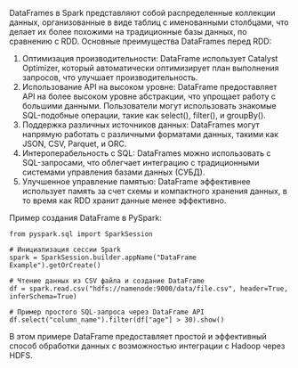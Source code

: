 DataFrames в Spark представляют собой распределенные коллекции данных, организованные в виде таблиц с именованными столбцами, что делает их более похожими на традиционные базы данных, по сравнению с RDD. Основные преимущества DataFrames перед RDD:

 1. Оптимизация производительности: DataFrame использует Catalyst Optimizer, который автоматически оптимизирует план выполнения запросов, что улучшает производительность.
 2. Использование API на высоком уровне: DataFrame предоставляет API на более высоком уровне абстракции, что упрощает работу с большими данными. Пользователи могут использовать знакомые SQL-подобные операции, такие как select(), filter(), и groupBy().
 3. Поддержка различных источников данных: DataFrames могут напрямую работать с различными форматами данных, такими как JSON, CSV, Parquet, и ORC.
 4. Интероперабельность с SQL: DataFrames можно использовать с SQL-запросами, что облегчает интеграцию с традиционными системами управления базами данных (СУБД).
 5. Улучшенное управление памятью: DataFrame эффективнее использует память за счет схемы и компактного хранения данных, в то время как RDD хранит данные менее эффективно.

Пример создания DataFrame в PySpark:
```
from pyspark.sql import SparkSession

# Инициализация сессии Spark
spark = SparkSession.builder.appName("DataFrame Example").getOrCreate()

# Чтение данных из CSV файла и создание DataFrame
df = spark.read.csv("hdfs://namenode:9000/data/file.csv", header=True, inferSchema=True)

# Пример простого SQL-запроса через DataFrame API
df.select("column_name").filter(df["age"] > 30).show()
```
В этом примере DataFrame предоставляет простой и эффективный способ обработки данных с возможностью интеграции с Hadoop через HDFS.
